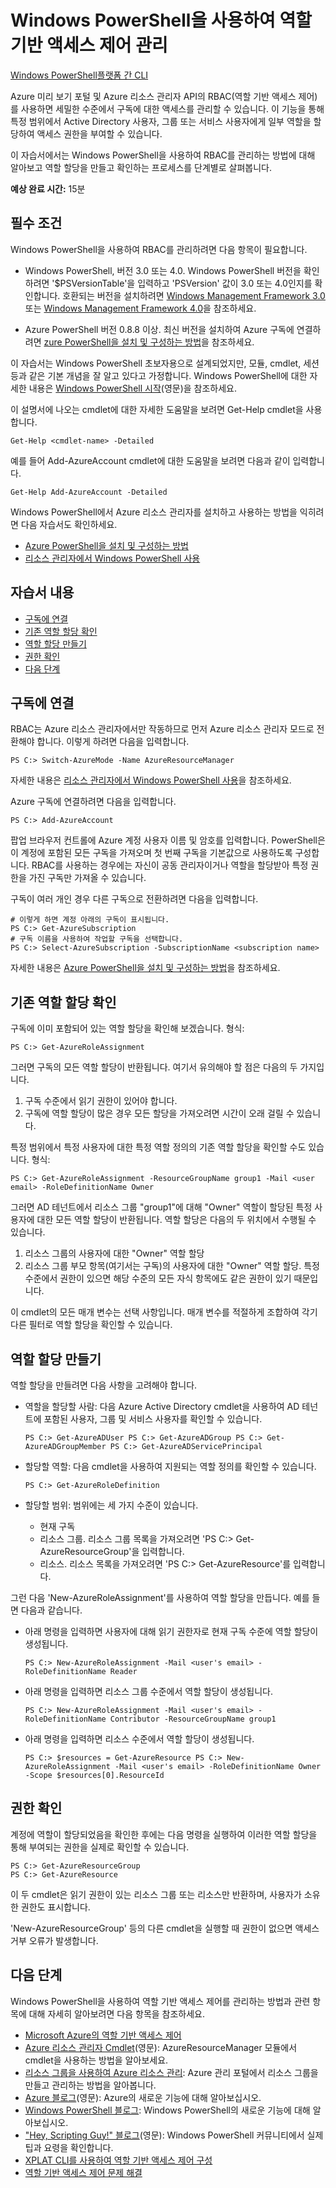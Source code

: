 <properties 
	pageTitle="Windows PowerShell을 사용하여 역할 기반 액세스 제어 관리" 
	description="Windows PowerShell을 사용하여 역할 기반 액세스 제어 관리" 
	services="" 
	documentationCenter="" 
	authors="guangyang" 
	manager="terrylan" 
	editor="mollybos"/>

<tags 
	ms.service="multiple" 
	ms.workload="multiple" 
	ms.tgt_pltfrm="powershell" 
	ms.devlang="na" 
	ms.topic="article" 
	ms.date="11/03/2014" 
	ms.author="guayan"/>

# Windows PowerShell을 사용하여 역할 기반 액세스 제어 관리 #

<div class="dev-center-tutorial-selector sublanding"><a href="/ko-kr/documentation/articles/role-based-access-control-powershell.md" title="Windows PowerShell" class="current">Windows PowerShell</a><a href="/ko-kr/documentation/articles/role-based-access-control-xplat-cli.md" title="Cross-Platform CLI">플랫폼 간 CLI</a></div>

Azure 미리 보기 포털 및 Azure 리소스 관리자 API의 RBAC(역할 기반 액세스 제어)를 사용하면 세밀한 수준에서 구독에 대한 액세스를 관리할 수 있습니다. 이 기능을 통해 특정 범위에서 Active Directory 사용자, 그룹 또는 서비스 사용자에게 일부 역할을 할당하여 액세스 권한을 부여할 수 있습니다.

이 자습서에서는 Windows PowerShell을 사용하여 RBAC를 관리하는 방법에 대해 알아보고 역할 할당을 만들고 확인하는 프로세스를 단계별로 살펴봅니다.

**예상 완료 시간:** 15분

## 필수 조건 ##

Windows PowerShell을 사용하여 RBAC를 관리하려면 다음 항목이 필요합니다.

- Windows PowerShell, 버전 3.0 또는 4.0. Windows PowerShell 버전을 확인하려면 '$PSVersionTable'을 입력하고 'PSVersion' 값이 3.0 또는 4.0인지를 확인합니다. 호환되는 버전을 설치하려면 [Windows Management Framework 3.0](http://www.microsoft.com/ko-kr/download/details.aspx?id=34595) 또는 [Windows Management Framework 4.0](http://www.microsoft.com/ko-kr/download/details.aspx?id=40855)을 참조하세요.

- Azure PowerShell 버전 0.8.8 이상. 최신 버전을 설치하여 Azure 구독에 연결하려면 [zure PowerShell을 설치 및 구성하는 방법](http://azure.microsoft.com/documentation/articles/install-configure-powershell/)을 참조하세요.

이 자습서는 Windows PowerShell 초보자용으로 설계되었지만, 모듈, cmdlet, 세션 등과 같은 기본 개념을 잘 알고 있다고 가정합니다. Windows PowerShell에 대한 자세한 내용은 [Windows PowerShell 시작](http://technet.microsoft.com/library/hh857337.aspx)(영문)을 참조하세요.

이 설명서에 나오는 cmdlet에 대한 자세한 도움말을 보려면 Get-Help cmdlet을 사용합니다. 

	Get-Help <cmdlet-name> -Detailed

예를 들어 Add-AzureAccount cmdlet에 대한 도움말을 보려면 다음과 같이 입력합니다.

	Get-Help Add-AzureAccount -Detailed

Windows PowerShell에서 Azure 리소스 관리자를 설치하고 사용하는 방법을 익히려면 다음 자습서도 확인하세요.

- [Azure PowerShell을 설치 및 구성하는 방법](http://azure.microsoft.com/documentation/articles/install-configure-powershell/)
- [리소스 관리자에서 Windows PowerShell 사용](http://azure.microsoft.com/documentation/articles/powershell-azure-resource-manager/)

## 자습서 내용 ##

* [구독에 연결](#connect)
* [기존 역할 할당 확인](#check)
* [역할 할당 만들기](#create)
* [권한 확인](#verify)
* [다음 단계](#next)

## <a id="connect"></a>구독에 연결 ##

RBAC는 Azure 리소스 관리자에서만 작동하므로 먼저 Azure 리소스 관리자 모드로 전환해야 합니다. 이렇게 하려면 다음을 입력합니다.

    PS C:> Switch-AzureMode -Name AzureResourceManager

자세한 내용은 [리소스 관리자에서 Windows PowerShell 사용](http://azure.microsoft.com/documentation/articles/powershell-azure-resource-manager/)을 참조하세요.

Azure 구독에 연결하려면 다음을 입력합니다.

    PS C:> Add-AzureAccount

팝업 브라우저 컨트롤에 Azure 계정 사용자 이름 및 암호를 입력합니다. PowerShell은 이 계정에 포함된 모든 구독을 가져오며 첫 번째 구독을 기본값으로 사용하도록 구성합니다. RBAC를 사용하는 경우에는 자신이 공동 관리자이거나 역할을 할당받아 특정 권한을 가진 구독만 가져올 수 있습니다. 

구독이 여러 개인 경우 다른 구독으로 전환하려면 다음을 입력합니다.

    # 이렇게 하면 계정 아래의 구독이 표시됩니다.
    PS C:> Get-AzureSubscription
    # 구독 이름을 사용하여 작업할 구독을 선택합니다.
    PS C:> Select-AzureSubscription -SubscriptionName <subscription name>

자세한 내용은 [Azure PowerShell을 설치 및 구성하는 방법](http://azure.microsoft.com/documentation/articles/install-configure-powershell/)을 참조하세요.

## <a id="check"></a>기존 역할 할당 확인 ##

구독에 이미 포함되어 있는 역할 할당을 확인해 보겠습니다. 형식:

    PS C:> Get-AzureRoleAssignment

그러면 구독의 모든 역할 할당이 반환됩니다. 여기서 유의해야 할 점은 다음의 두 가지입니다.

1. 구독 수준에서 읽기 권한이 있어야 합니다.
2. 구독에 역할 할당이 많은 경우 모든 할당을 가져오려면 시간이 오래 걸릴 수 있습니다.

특정 범위에서 특정 사용자에 대한 특정 역할 정의의 기존 역할 할당을 확인할 수도 있습니다. 형식:

    PS C:> Get-AzureRoleAssignment -ResourceGroupName group1 -Mail <user email> -RoleDefinitionName Owner

그러면 AD 테넌트에서 리소스 그룹 "group1"에 대해 "Owner" 역할이 할당된 특정 사용자에 대한 모든 역할 할당이 반환됩니다. 역할 할당은 다음의 두 위치에서 수행될 수 있습니다.

1. 리소스 그룹의 사용자에 대한 "Owner" 역할 할당
2. 리소스 그룹 부모 항목(여기서는 구독)의 사용자에 대한 "Owner" 역할 할당. 특정 수준에서 권한이 있으면 해당 수준의 모든 자식 항목에도 같은 권한이 있기 때문입니다.

이 cmdlet의 모든 매개 변수는 선택 사항입니다. 매개 변수를 적절하게 조합하여 각기 다른 필터로 역할 할당을 확인할 수 있습니다.

## <a id="create"></a>역할 할당 만들기 ##

역할 할당을 만들려면 다음 사항을 고려해야 합니다.

- 역할을 할당할 사람: 다음 Azure Active Directory cmdlet을 사용하여 AD 테넌트에 포함된 사용자, 그룹 및 서비스 사용자를 확인할 수 있습니다.

    `PS C:> Get-AzureADUser
    PS C:> Get-AzureADGroup
    PS C:> Get-AzureADGroupMember
    PS C:> Get-AzureADServicePrincipal` 

- 할당할 역할: 다음 cmdlet을 사용하여 지원되는 역할 정의를 확인할 수 있습니다.

    `PS C:> Get-AzureRoleDefinition`

- 할당할 범위: 범위에는 세 가지 수준이 있습니다.

    - 현재 구독
    - 리소스 그룹. 리소스 그룹 목록을 가져오려면 'PS C:> Get-AzureResourceGroup'을 입력합니다.
    - 리소스. 리소스 목록을 가져오려면 'PS C:> Get-AzureResource'를 입력합니다.

그런 다음 'New-AzureRoleAssignment'를 사용하여 역할 할당을 만듭니다. 예를 들면 다음과 같습니다.

 - 아래 명령을 입력하면 사용자에 대해 읽기 권한자로 현재 구독 수준에 역할 할당이 생성됩니다.

    `PS C:> New-AzureRoleAssignment -Mail <user's email> -RoleDefinitionName Reader`

- 아래 명령을 입력하면 리소스 그룹 수준에서 역할 할당이 생성됩니다.

    `PS C:> New-AzureRoleAssignment -Mail <user's email> -RoleDefinitionName Contributor -ResourceGroupName group1`

- 아래 명령을 입력하면 리소스 수준에서 역할 할당이 생성됩니다.

    `PS C:> $resources = Get-AzureResource
    PS C:> New-AzureRoleAssignment -Mail <user's email> -RoleDefinitionName Owner -Scope $resources[0].ResourceId`

## <a id="verify"></a>권한 확인 ##

계정에 역할이 할당되었음을 확인한 후에는 다음 명령을 실행하여 이러한 역할 할당을 통해 부여되는 권한을 실제로 확인할 수 있습니다.

    PS C:> Get-AzureResourceGroup
    PS C:> Get-AzureResource

이 두 cmdlet은 읽기 권한이 있는 리소스 그룹 또는 리소스만 반환하며, 사용자가 소유한 권한도 표시합니다.

'New-AzureResourceGroup' 등의 다른 cmdlet을 실행할 때 권한이 없으면 액세스 거부 오류가 발생합니다.

## <a id="next"></a>다음 단계 ##

Windows PowerShell을 사용하여 역할 기반 액세스 제어를 관리하는 방법과 관련 항목에 대해 자세히 알아보려면 다음 항목을 참조하세요.
 
- [Microsoft Azure의 역할 기반 액세스 제어](http://azure.microsoft.com/documentation/articles/role-based-access-control-configure/)
- [Azure 리소스 관리자 Cmdlet](http://go.microsoft.com/fwlink/?LinkID=394765&clcid=0x409)(영문): AzureResourceManager 모듈에서 cmdlet을 사용하는 방법을 알아보세요.
- [리소스 그룹을 사용하여 Azure 리소스 관리](http://azure.microsoft.com/documentation/articles/azure-preview-portal-using-resource-groups): Azure 관리 포털에서 리소스 그룹을 만들고 관리하는 방법을 알아봅니다.
- [Azure 블로그](http://blogs.msdn.com/windowsazure)(영문): Azure의 새로운 기능에 대해 알아보십시오.
- [Windows PowerShell 블로그](http://blogs.msdn.com/powershell): Windows PowerShell의 새로운 기능에 대해 알아보십시오.
- ["Hey, Scripting Guy!" 블로그](http://blogs.technet.com/b/heyscriptingguy/)(영문): Windows PowerShell 커뮤니티에서 실제 팁과 요령을 확인합니다.
- [XPLAT CLI를 사용하여 역할 기반 액세스 제어 구성](http://azure.microsoft.com/documentation/articles/role-based-access-control-xplat-cli/)
- [역할 기반 액세스 제어 문제 해결](http://azure.microsoft.com/documentation/articles/role-based-access-control-troubleshooting/)

<!--HONumber=35.2-->

<!--HONumber=46--> 
 